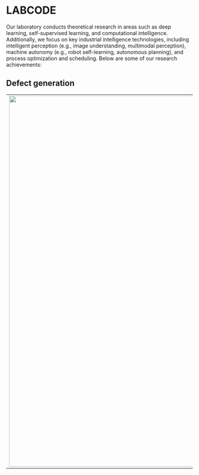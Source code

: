 # LABCODE
Our laboratory conducts theoretical research in areas such as deep learning, self-supervised learning, and computational intelligence. Additionally, we focus on key industrial intelligence technologies, including intelligent perception (e.g., image understanding, multimodal perception), machine autonomy (e.g., robot self-learning, autonomous planning), and process optimization and scheduling. Below are some of our research achievements:

## Defect generation
<table>
  <tr>
    <td>
      <img src="https://github.com/user-attachments/assets/2c248ee5-7f32-4e82-be88-6a1d36f45d3f" width="1000">
    </td>
    <td>
      <p><strong>[SIVP'2025]Mask inpainting-based data generation architecture for surface defect images with complex backgrounds</strong></p>
     Jiaxiang Luo*, Jiaxuan Chen<br>
     [<a href="https://doi.org/10.1007/s11760-025-03987-y">Paper</a>][<a href="https://github.com/luojxscut/MIDG.git">Code</a>]
    </td>
  </tr>
</table>


